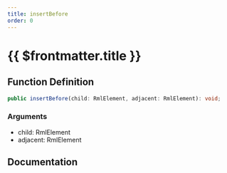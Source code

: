 ```yaml
---
title: insertBefore
order: 0
---
```


# {{ $frontmatter.title }}

## Function Definition

```ts
public insertBefore(child: RmlElement, adjacent: RmlElement): void;
```

### Arguments

* child: RmlElement
* adjacent: RmlElement

## Documentation

<!--@include: ./parts/insertBefore.md-->
